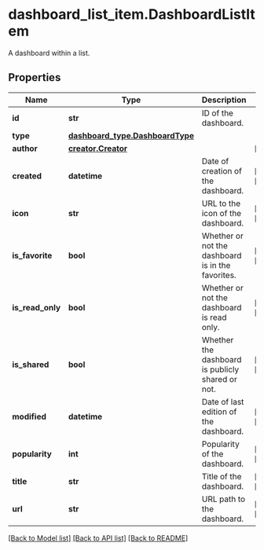 # dashboard_list_item.DashboardListItem

A dashboard within a list.
## Properties
Name | Type | Description | Notes
------------ | ------------- | ------------- | -------------
**id** | **str** | ID of the dashboard. | 
**type** | [**dashboard_type.DashboardType**](DashboardType.md) |  | 
**author** | [**creator.Creator**](Creator.md) |  | [optional] 
**created** | **datetime** | Date of creation of the dashboard. | [optional] [readonly] 
**icon** | **str** | URL to the icon of the dashboard. | [optional] [readonly] 
**is_favorite** | **bool** | Whether or not the dashboard is in the favorites. | [optional] [readonly] 
**is_read_only** | **bool** | Whether or not the dashboard is read only. | [optional] [readonly] 
**is_shared** | **bool** | Whether the dashboard is publicly shared or not. | [optional] [readonly] 
**modified** | **datetime** | Date of last edition of the dashboard. | [optional] [readonly] 
**popularity** | **int** | Popularity of the dashboard. | [optional] [readonly] 
**title** | **str** | Title of the dashboard. | [optional] [readonly] 
**url** | **str** | URL path to the dashboard. | [optional] [readonly] 

[[Back to Model list]](../README.md#documentation-for-models) [[Back to API list]](../README.md#documentation-for-api-endpoints) [[Back to README]](../README.md)


